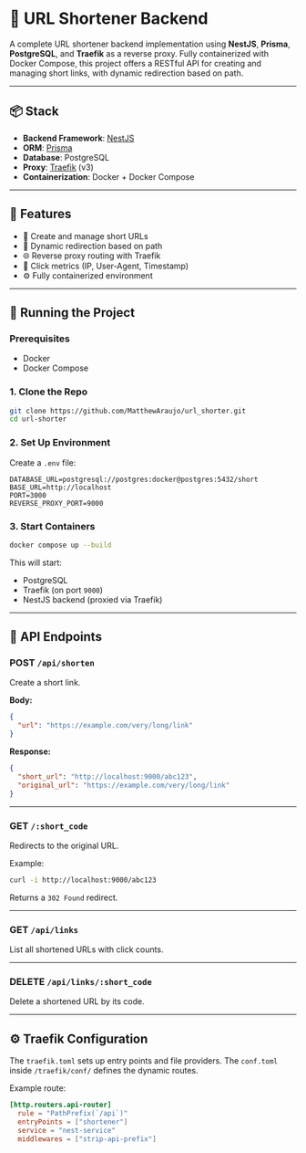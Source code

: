 
# 🔗 URL Shortener Backend

A complete URL shortener backend implementation using **NestJS**, **Prisma**, **PostgreSQL**, and **Traefik** as a reverse proxy. Fully containerized with Docker Compose, this project offers a RESTful API for creating and managing short links, with dynamic redirection based on path.

---

## 📦 Stack

- **Backend Framework**: [NestJS](https://nestjs.com/)
- **ORM**: [Prisma](https://www.prisma.io/)
- **Database**: PostgreSQL
- **Proxy**: [Traefik](https://traefik.io/) (v3)
- **Containerization**: Docker + Docker Compose

---

## 🚀 Features

- 🔗 Create and manage short URLs
- 🔁 Dynamic redirection based on path
- 🌐 Reverse proxy routing with Traefik
- 🧠 Click metrics (IP, User-Agent, Timestamp)
- ⚙️ Fully containerized environment

---


## 🐳 Running the Project

### Prerequisites

- Docker
- Docker Compose

### 1. Clone the Repo

```bash
git clone https://github.com/MatthewAraujo/url_shorter.git
cd url-shorter
````

### 2. Set Up Environment

Create a `.env` file:

```env
DATABASE_URL=postgresql://postgres:docker@postgres:5432/short
BASE_URL=http://localhost
PORT=3000
REVERSE_PROXY_PORT=9000
```

### 3. Start Containers

```bash
docker compose up --build
```

This will start:

* PostgreSQL
* Traefik (on port `9000`)
* NestJS backend (proxied via Traefik)

---

## 📡 API Endpoints

### POST `/api/shorten`

Create a short link.

**Body:**

```json
{
  "url": "https://example.com/very/long/link"
}
```

**Response:**

```json
{
  "short_url": "http://localhost:9000/abc123",
  "original_url": "https://example.com/very/long/link"
}
```

---

### GET `/:short_code`

Redirects to the original URL.

Example:

```bash
curl -i http://localhost:9000/abc123
```

Returns a `302 Found` redirect.

---

### GET `/api/links`

List all shortened URLs with click counts.

---

### DELETE `/api/links/:short_code`

Delete a shortened URL by its code.

---

## ⚙️ Traefik Configuration

The `traefik.toml` sets up entry points and file providers. The `conf.toml` inside `/traefik/conf/` defines the dynamic routes.

Example route:

```toml
[http.routers.api-router]
  rule = "PathPrefix(`/api`)"
  entryPoints = ["shortener"]
  service = "nest-service"
  middlewares = ["strip-api-prefix"]
```
